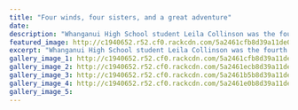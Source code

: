 ```yaml
---
title: "Four winds, four sisters, and a great adventure"
date: 
description: "Whanganui High School student Leila Collinson was the fourth sister to complete the Spirit of Adventure voyage..."
featured_image: http://c1940652.r52.cf0.rackcdn.com/5a2461cfb8d39a11de000135/Leila-Collinson.jpg
excerpt: "Whanganui High School student Leila Collinson was the fourth sister to complete the Spirit of Adventure voyage."
gallery_image_1: http://c1940652.r52.cf0.rackcdn.com/5a2461cfb8d39a11de000135/Leila-Collinson.jpg
gallery_image_2: http://c1940652.r52.cf0.rackcdn.com/5a2461ecb8d39a11de000139/Zara-Collinson.jpg
gallery_image_3: http://c1940652.r52.cf0.rackcdn.com/5a2461b5b8d39a11de000133/Aysha-Collinson.jpg
gallery_image_4: http://c1940652.r52.cf0.rackcdn.com/5a2461e0b8d39a11de000137/Sophia-Collinson.jpg
gallery_image_5: 
---
```

